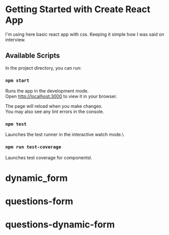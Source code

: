 # Getting Started with Create React App

I'm using here basic react app with css.
Keeping it simple how I was said on interview.

## Available Scripts

In the project directory, you can run:

### `npm start`

Runs the app in the development mode.\
Open [http://localhost:3000](http://localhost:3000) to view it in your browser.

The page will reload when you make changes.\
You may also see any lint errors in the console.

### `npm test`

Launches the test runner in the interactive watch mode.\

### `npm run test-coverage`

Launches test coverage for components\

# dynamic_form

# questions-form

# questions-dynamic-form
